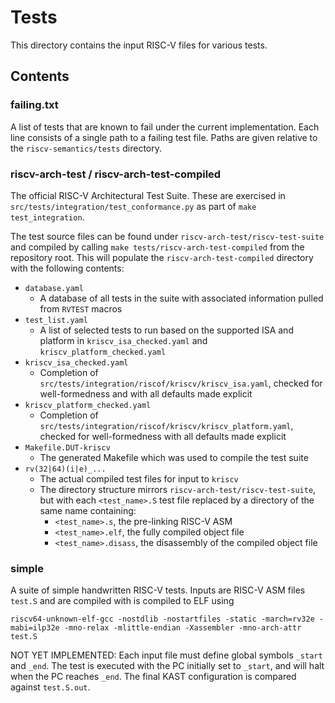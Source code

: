 # Tests
This directory contains the input RISC-V files for various tests.

## Contents

### failing.txt
A list of tests that are known to fail under the current implementation. Each line consists of a single path to a failing test file. Paths are given relative to the `riscv-semantics/tests` directory.

### riscv-arch-test / riscv-arch-test-compiled
The official RISC-V Architectural Test Suite. These are exercised in `src/tests/integration/test_conformance.py` as part of `make test_integration`.

The test source files can be found under `riscv-arch-test/riscv-test-suite` and compiled by calling `make tests/riscv-arch-test-compiled` from the repository root. This will populate the `riscv-arch-test-compiled` directory with the following contents:
- `database.yaml`
  - A database of all tests in the suite with associated information pulled from `RVTEST` macros
- `test_list.yaml`
  - A list of selected tests to run based on the supported ISA and platform in `kriscv_isa_checked.yaml` and `kriscv_platform_checked.yaml`
- `kriscv_isa_checked.yaml`
  - Completion of `src/tests/integration/riscof/kriscv/kriscv_isa.yaml`, checked for well-formedness and with all defaults made explicit
- `kriscv_platform_checked.yaml`
  - Completion of `src/tests/integration/riscof/kriscv/kriscv_platform.yaml`, checked for well-formedness with all defaults made explicit
- `Makefile.DUT-kriscv`
  - The generated Makefile which was used to compile the test suite
- `rv(32|64)(i|e)_...`
  - The actual compiled test files for input to `kriscv`
  - The directory structure mirrors `riscv-arch-test/riscv-test-suite`, but with each `<test_name>.S` test file replaced by a directory of the same name containing:
      - `<test_name>.s`, the pre-linking RISC-V ASM
	  - `<test_name>.elf`, the fully compiled object file
	  - `<test_name>.disass`, the disassembly of the compiled object file

### simple
A suite of simple handwritten RISC-V tests. Inputs are RISC-V ASM files `test.S` and are compiled with
is compiled to ELF using
```
riscv64-unknown-elf-gcc -nostdlib -nostartfiles -static -march=rv32e -mabi=ilp32e -mno-relax -mlittle-endian -Xassembler -mno-arch-attr test.S
```
NOT YET IMPLEMENTED: Each input file must define global symbols `_start` and `_end`. The test is executed with the PC initially set to `_start`, and will halt when the PC reaches `_end`. The final KAST configuration is compared against `test.S.out`.
